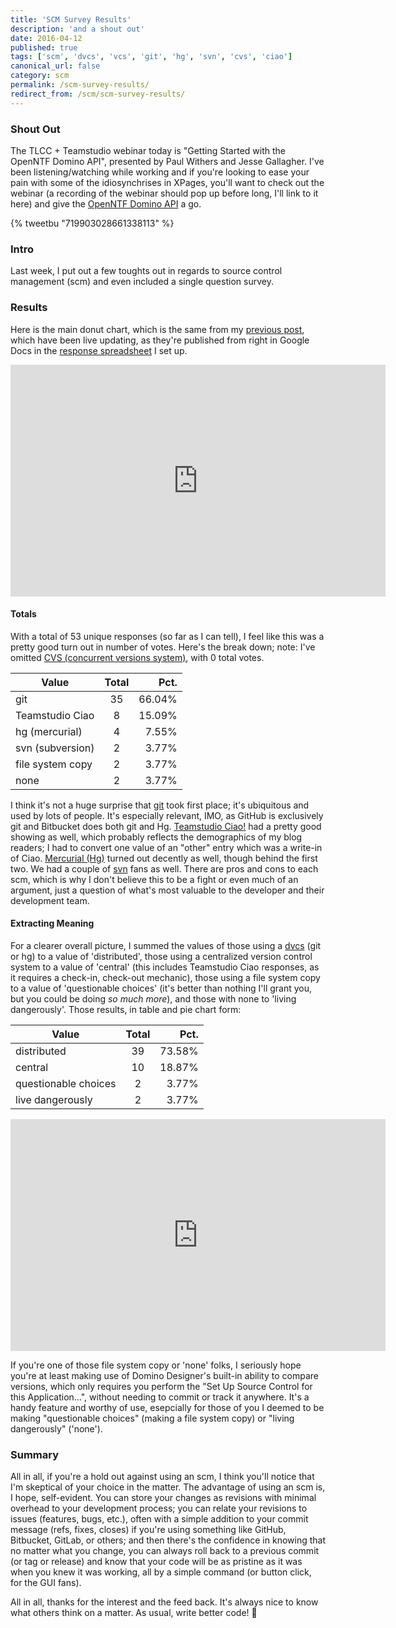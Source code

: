 ```yaml
---
title: 'SCM Survey Results'
description: 'and a shout out'
date: 2016-04-12
published: true
tags: ['scm', 'dvcs', 'vcs', 'git', 'hg', 'svn', 'cvs', 'ciao']
canonical_url: false
category: scm
permalink: /scm-survey-results/
redirect_from: /scm/scm-survey-results/
---
```


### Shout Out

The TLCC + Teamstudio webinar today is "Getting Started with the OpenNTF Domino API", presented by Paul Withers and Jesse Gallagher. I've been listening/watching while working and if you're looking to ease your pain with some of the idiosynchrises in XPages, you'll want to check out the webinar (a recording of the webinar should pop up before long, I'll link to it here) and give the [OpenNTF Domino API](https://openntf.org/main.nsf/project.xsp?r=project/OpenNTF%20Domino%20API) a go.

{% tweetbu "719903028661338113" %}

### Intro

Last week, I put out a few toughts out in regards to source control management (scm) and even included a single question survey.

### Results

Here is the main donut chart, which is the same from my [previous post](/scm/source-control-survey/), which have been live updating, as they're published from right in Google Docs in the [response spreadsheet](https://docs.google.com/spreadsheets/d/1AW-db53FKmx_ppiXGpByjNxNVf99SjP3dlx7vnKqh_E/edit?usp=sharing) I set up.

<div class="text-center">
  <iframe width="600" height="371" seamless frameborder="0" scrolling="no" src="https://docs.google.com/spreadsheets/d/1AW-db53FKmx_ppiXGpByjNxNVf99SjP3dlx7vnKqh_E/pubchart?oid=1932817384&amp;format=interactive"></iframe>
</div>

#### Totals

With a total of 53 unique responses (so far as I can tell), I feel like this was a pretty good turn out in number of votes. Here's the break down; note: I've omitted [CVS (concurrent versions system)](https://www.nongnu.org/cvs/), with 0 total votes.

| Value            | Total         | Pct.   |
| ---------------- |:-------------:| ------:|
| git              | 35            | 66.04% |
| Teamstudio Ciao  | 8             | 15.09% |
| hg (mercurial)   | 4             |  7.55% |
| svn (subversion) | 2             |  3.77% |
| file system copy | 2             |  3.77% |
| none             | 2             |  3.77% |

I think it's not a huge surprise that [git](https://git-scm.com/) took first place; it's ubiquitous and used by lots of people. It's especially relevant, IMO, as GitHub is exclusively git and Bitbucket does both git and Hg. [Teamstudio Ciao!](https://www.teamstudio.com/solutions/notestools/ciao) had a pretty good showing as well, which probably reflects the demographics of my blog readers; I had to convert one value of an "other" entry which was a write-in of Ciao. [Mercurial (Hg)](https://www.mercurial-scm.org/) turned out decently as well, though behind the first two. We had a couple of [svn](https://subversion.apache.org/) fans as well. There are pros and cons to each scm, which is why I don't believe this to be a fight or even much of an argument, just a question of what's most valuable to the developer and their development team.

#### Extracting Meaning

For a clearer overall picture, I summed the values of those using a [dvcs](https://en.wikipedia.org/wiki/Distributed_version_control) (git or hg) to a value of 'distributed', those using a centralized version control system to a value of 'central' (this includes Teamstudio Ciao responses, as it requires a check-in, check-out mechanic), those using a file system copy to a value of 'questionable choices' (it's better than nothing I'll grant you, but you could be doing _so much more_), and those with none to 'living dangerously'. Those results, in table and pie chart form:

| Value                | Total         | Pct.   |
| -------------------- |:-------------:| ------:|
| distributed          | 39            | 73.58% |
| central              | 10            | 18.87% |
| questionable choices | 2             |  3.77% |
| live dangerously     | 2             |  3.77% |

<div class="text-center">
  <iframe width="600" height="371" seamless frameborder="0" scrolling="no" src="https://docs.google.com/spreadsheets/d/1AW-db53FKmx_ppiXGpByjNxNVf99SjP3dlx7vnKqh_E/pubchart?oid=1995419265&amp;format=interactive"></iframe>
</div>

If you're one of those file system copy or 'none' folks, I seriously hope you're at least making use of Domino Designer's built-in ability to compare versions, which only requires you perform the "Set Up Source Control for this Application...", without needing to commit or track it anywhere. It's a handy feature and worthy of use, esepcially for those of you I deemed to be making "questionable choices" (making a file system copy) or "living dangerously" ('none').

### Summary

All in all, if you're a hold out against using an scm, I think you'll notice that I'm skeptical of your choice in the matter. The advantage of using an scm is, I hope, self-evident. You can store your changes as revisions with minimal overhead to your development process; you can relate your revisions to issues (features, bugs, etc.), often with a simple addition to your commit message (refs, fixes, closes) if you're using something like GitHub, Bitbucket, GitLab, or others; and then there's the confidence in knowing that no matter what you change, you can always roll back to a previous commit (or tag or release) and know that your code will be as pristine as it was when you knew it was working, all by a simple command (or button click, for the GUI fans).

All in all, thanks for the interest and the feed back. It's always nice to know what others think on a matter. As usual, write better code! 🍻

